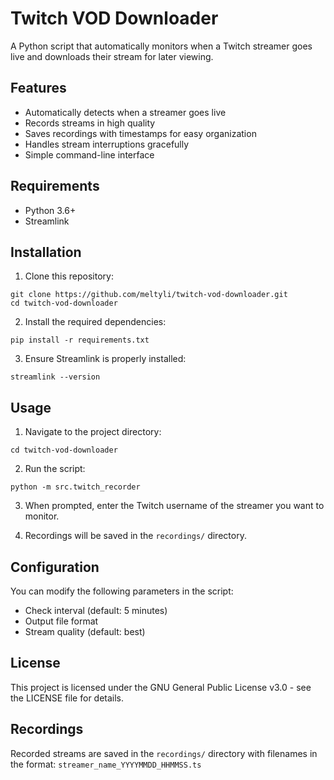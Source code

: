 # Twitch VOD Downloader

A Python script that automatically monitors when a Twitch streamer goes live and downloads their stream for later viewing.

## Features

- Automatically detects when a streamer goes live
- Records streams in high quality
- Saves recordings with timestamps for easy organization
- Handles stream interruptions gracefully
- Simple command-line interface

## Requirements

- Python 3.6+
- Streamlink

## Installation

1. Clone this repository:
```
git clone https://github.com/meltyli/twitch-vod-downloader.git
cd twitch-vod-downloader
```

2. Install the required dependencies:
```
pip install -r requirements.txt
```

3. Ensure Streamlink is properly installed:
```
streamlink --version
```

## Usage

1. Navigate to the project directory:
```
cd twitch-vod-downloader
```

2. Run the script:
```
python -m src.twitch_recorder
```

3. When prompted, enter the Twitch username of the streamer you want to monitor.

4. Recordings will be saved in the `recordings/` directory.

## Configuration

You can modify the following parameters in the script:
- Check interval (default: 5 minutes)
- Output file format
- Stream quality (default: best)

## License

This project is licensed under the GNU General Public License v3.0 - see the LICENSE file for details.

## Recordings

Recorded streams are saved in the `recordings/` directory with filenames in the format:
`streamer_name_YYYYMMDD_HHMMSS.ts`

